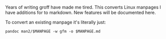 Years of writing groff have made me tired.
This converts Linux manpages I have additions for to markdown.
New features will be documented here.

To convert an existing manpage it's literally just:

```
pandoc man2/$MANPAGE -w gfm -o $MANPAGE.md
```
